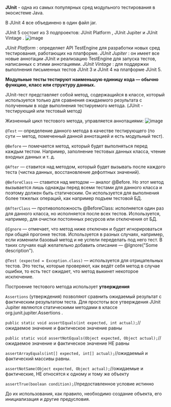 __JUnit__ - одна из самых популярных сред модульного тестирования в экосистеме Java. 

В JUnit 4 все объединено в один файл jar.

JUnit 5 состоит из 3 подпроектов: JUnit Platform , JUnit Jupiter и JUnit Vintage .
![image](https://user-images.githubusercontent.com/65451923/161137272-4a585bd7-228a-4df6-952c-083906325b3a.png)


_JUnit Platform_ : определяет API TestEngine для разработки новых сред тестирования, работающих на платформе.
_JUnit Jupiter_ : он имеет все новые аннотации JUnit и реализацию TestEngine для запуска тестов, написанных с этими аннотациями.
_JUnit Vintage_ : для поддержки выполнения письменных тестов JUnit 3 и JUnit 4 на платформе JUnit 5.

__Модульные тесты тестируют наименьшую единицу кода — обычно функцию, класс или структуру данных.__

JUnit-тест представляет собой метод, содержащийся в классе, который используется только для сравнения ожидаемого результата с полученным в ходе выполнения тестируемого метода.
(JUnit - тестирующий или тестовый метод)

Жизненный цикл тестового метода, управляется аннотациями:
![image](https://user-images.githubusercontent.com/65451923/161132412-f591832d-0338-4c26-a2a8-39f9e873c92f.png)

``@Test`` — определение данного метода в качестве тестирующего (по сути — метод, помеченный данной аннотацией и есть модульный тест).

``@Before`` — помечается метод, который будет выполняться перед каждым тестом. Например, заполнение тестовых данных класса, чтение входных данных и т. д.

``@After`` — ставится над методом, который будет вызывать после каждого теста (чистка данных, восстановление дефолтных значений).

``@BeforeClass`` — ставится над методом — аналог @Before. Но этот метод вызывается лишь однажды перед всеми тестами для данного класса и поэтому должен быть статическим. Он используется для выполнения более тяжелых операций, как например подъем тестовой БД.

``@AfterClass`` — противоположность @BeforeClass: исполняется один раз для данного класса, но исполняется после всех тестов. Используется, например, для очистки постоянных ресурсов или отключения от БД.

``@Ignore`` — отмечает, что метод ниже отключен и будет игнорироваться при общей прогонке тестов. Используется в разных случаях, например, если изменили базовый метод и не успели переделать под него тест. В таких случаях ещё желательно добавить описание — @Ignore("Some description").

``@Test (expected = Exception.class)`` — используется для отрицательных тестов. Это тесты, которые проверяют, как ведёт себя метод в случае ошибки, то есть тест ожидает, что метод выкинет некоторое исключение.

Построение тестового метода использует __утверждения__

``Assertions`` (утверждения) позволяют сравнить ожидаемый результат с фактическим результатом теста. Для простоты все утверждения JUnit Jupiter являются статическими методами в классе org.junit.jupiter.Assertions .

``public static void assertEquals(int expected, int actual);``//ожидаемое значение и фактическое значение равны

``public static void assertNotEquals(Object expected, Object actual);``//ожидаемое значение и фактическое значение НЕ равны

``assertArrayEquals(int[] expected, int[] actual);``//ожидаемый и фактический массивы равны.

``assertNotSame(Object expected, Object actual);``//ожидаемые и фактические, НЕ относятся к одному и тому же объекту

``assertTrue(boolean condition);``//предоставленное условие истинно

До их использования, как правило, необходимо создание объекта, его инициализация и другие предусловия.

